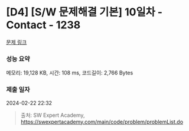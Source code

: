# [D4] [S/W 문제해결 기본] 10일차 - Contact - 1238 

[문제 링크](https://swexpertacademy.com/main/code/problem/problemDetail.do?contestProbId=AV15B1cKAKwCFAYD) 

### 성능 요약

메모리: 19,128 KB, 시간: 108 ms, 코드길이: 2,766 Bytes

### 제출 일자

2024-02-22 22:32



> 출처: SW Expert Academy, https://swexpertacademy.com/main/code/problem/problemList.do